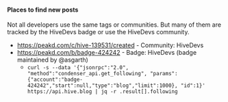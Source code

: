 
#### Places to find new posts

Not all developers use the same tags or communities.  But many of them are tracked by the HiveDevs badge or use the HiveDevs community.

* https://peakd.com/c/hive-139531/created - Community: HiveDevs
* https://peakd.com/b/badge-424242 - Badge: HiveDevs (badge maintained by @asgarth)
  * `curl -s --data '{"jsonrpc":"2.0", "method":"condenser_api.get_following", "params":{"account":"badge-424242","start":null,"type":"blog","limit":1000}, "id":1}' https://api.hive.blog | jq -r .result[].following`
